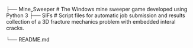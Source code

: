 ├── Mine_Sweeper     # The Windows mine sweeper game developed using Python 3
├── SIFs             # Script files for automatic job submission and results collection of a 3D fracture mechanics problem with embedded interal cracks.

└── README.md
